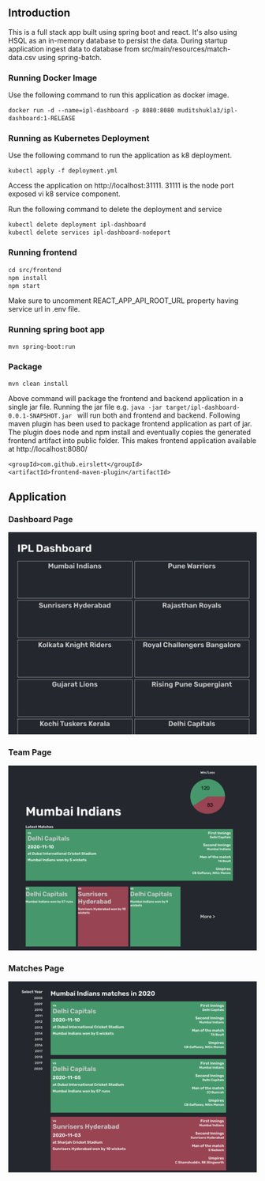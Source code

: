 ## Introduction
This is a full stack app built using spring boot and react. It's also using HSQL as an in-memory database to persist the data. During startup application ingest data to database from src/main/resources/match-data.csv using spring-batch.

### Running Docker Image
Use the following command to run this application as docker image.
```
docker run -d --name=ipl-dashboard -p 8080:8080 muditshukla3/ipl-dashboard:1-RELEASE
```

### Running as Kubernetes Deployment
Use the following command to run the application as k8 deployment.
```
kubectl apply -f deployment.yml
```
Access the application on http://localhost:31111. 31111 is the node port exposed vi k8 service component.

Run the following command to delete the deployment and service
```
kubectl delete deployment ipl-dashboard
kubectl delete services ipl-dashboard-nodeport
```
### Running frontend
```
cd src/frontend 
npm install
npm start
```
Make sure to uncomment REACT_APP_API_ROOT_URL property having service url in .env file.

### Running spring boot app
```
mvn spring-boot:run
```

### Package
```
mvn clean install
```
Above command will package the frontend and backend application in a single jar file. Running the jar file e.g. ```java -jar target/ipl-dashboard-0.0.1-SNAPSHOT.jar ``` will run both and frontend and backend. Following maven plugin has been used to package frontend application as part of jar. The plugin does node and npm install and eventually copies the generated frontend artifact into public folder. This makes frontend application available at http://localhost:8080/

```
<groupId>com.github.eirslett</groupId>
<artifactId>frontend-maven-plugin</artifactId>
```


## Application

### Dashboard Page

![Dashboard Page Page](screens/dashboard-page.jpg)

### Team Page

![Team Page Page](screens/team-page.jpg)

### Matches Page

![Matches Page](screens/matches-page.jpg)
